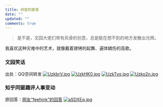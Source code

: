 ```yaml
---
title: 祠堂的废墟
date: ""
updated: ""
comments: true 
---
```


> 是不是，文园大佬们带有风骨的创意，总是能在想不到的地方发散出光辉。

我喜欢这种灾难中的艺术，就像戴着镣铐的起舞、遍体鳞伤的高歌。

### 文园笑话
出处：QQ空间转发
[![UzkbrV.jpg](https://s1.ax1x.com/2020/07/25/UzkbrV.jpg)](https://imgchr.com/i/UzkbrV)
[![UzkHK0.jpg](https://s1.ax1x.com/2020/07/25/UzkHK0.jpg)](https://imgchr.com/i/UzkHK0)
[![UzkTvq.jpg](https://s1.ax1x.com/2020/07/25/UzkTvq.jpg)](https://imgchr.com/i/UzkTvq)
[![Uzko2n.jpg](https://s1.ax1x.com/2020/07/25/Uzko2n.jpg)](https://imgchr.com/i/Uzko2n)

### 知乎同窗趣评人事变动
原回答：[网友“feehink”的回答](https://www.zhihu.com/question/409119780/answer/1360653838)
[![aSDXEq.jpg](https://s1.ax1x.com/2020/07/25/aSDXEq.jpg)](https://s1.ax1x.com/2020/07/25/aSDXEq.jpg)


